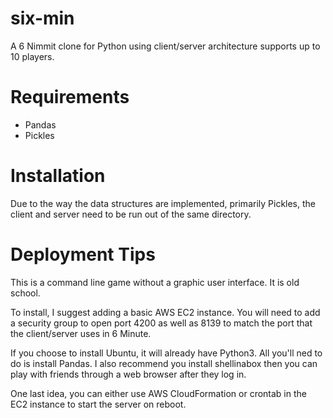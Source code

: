 # six-min
A 6 Nimmit clone for Python using client/server architecture supports up to 10 players.

# Requirements
* Pandas
* Pickles

# Installation
Due to the way the data structures are implemented, primarily Pickles, the client and server need to be run out of the same directory.

# Deployment Tips
This is a command line game without a graphic user interface.  It is old school.

To install, I suggest adding a basic AWS EC2 instance.  You will need to add a security group to open port 4200 as well as 8139 to match the port that the client/server uses in 6 Minute.

If you choose to install Ubuntu, it will already have Python3. All you'll ned to do is install Pandas.  I also recommend you install shellinabox then you can play with friends through a web browser after they log in.

One last idea, you can either use AWS CloudFormation or crontab in the EC2 instance to start the server on reboot.
